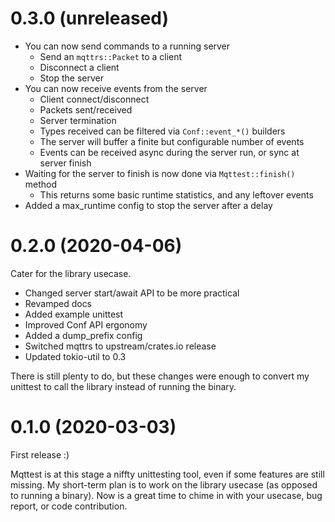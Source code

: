 # 0.3.0 (unreleased)

* You can now send commands to a running server
  - Send an `mqttrs::Packet` to a client
  - Disconnect a client
  - Stop the server
* You can now receive events from the server
  - Client connect/disconnect
  - Packets sent/received
  - Server termination
  - Types received can be filtered via `Conf::event_*()` builders
  - The server will buffer a finite but configurable number of events
  - Events can be received async during the server run, or sync at server finish
* Waiting for the server to finish is now done via `Mqttest::finish()` method
  - This returns some basic runtime statistics, and any leftover events
* Added a max_runtime config to stop the server after a delay

# 0.2.0 (2020-04-06)

Cater for the library usecase.

* Changed server start/await API to be more practical
* Revamped docs
* Added example unittest
* Improved Conf API ergonomy
* Added a dump_prefix config
* Switched mqttrs to upstream/crates.io release
* Updated tokio-util to 0.3

There is still plenty to do, but these changes were enough to convert my unittest to call the
library instead of running the binary.

# 0.1.0 (2020-03-03)

First release :)

Mqttest is at this stage a niffty unittesting tool, even if some features are still missing. My
short-term plan is to work on the library usecase (as opposed to running a binary). Now is a great
time to chime in with your usecase, bug report, or code contribution.
